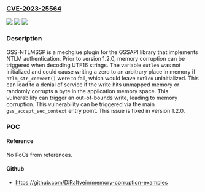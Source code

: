 ### [CVE-2023-25564](https://cve.mitre.org/cgi-bin/cvename.cgi?name=CVE-2023-25564)
![](https://img.shields.io/static/v1?label=Product&message=gss-ntlmssp&color=blue)
![](https://img.shields.io/static/v1?label=Version&message=%3D%20%3C%201.2.0%20&color=brighgreen)
![](https://img.shields.io/static/v1?label=Vulnerability&message=CWE-787%3A%20Out-of-bounds%20Write&color=brighgreen)

### Description

GSS-NTLMSSP is a mechglue plugin for the GSSAPI library that implements NTLM authentication. Prior to version 1.2.0, memory corruption can be triggered when decoding UTF16 strings. The variable `outlen` was not initialized and could cause writing a zero to an arbitrary place in memory if `ntlm_str_convert()` were to fail, which would leave `outlen` uninitialized. This can lead to a denial of service if the write hits unmapped memory or randomly corrupts a byte in the application memory space. This vulnerability can trigger an out-of-bounds write, leading to memory corruption. This vulnerability can be triggered via the main `gss_accept_sec_context` entry point. This issue is fixed in version 1.2.0.

### POC

#### Reference
No PoCs from references.

#### Github
- https://github.com/DiRaltvein/memory-corruption-examples

